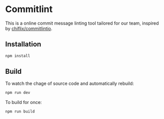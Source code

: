# Commitlint

This is a online commit message linting tool tailored for our team, inspired by [chiflix/commitlintio](https://github.com/chiflix/commitlintio).

## Installation

```sh
npm install
```

## Build

To watch the chage of source code and automatically rebuild:

```sh
npm run dev
```

To build for once:

```sh
npm run build
```
